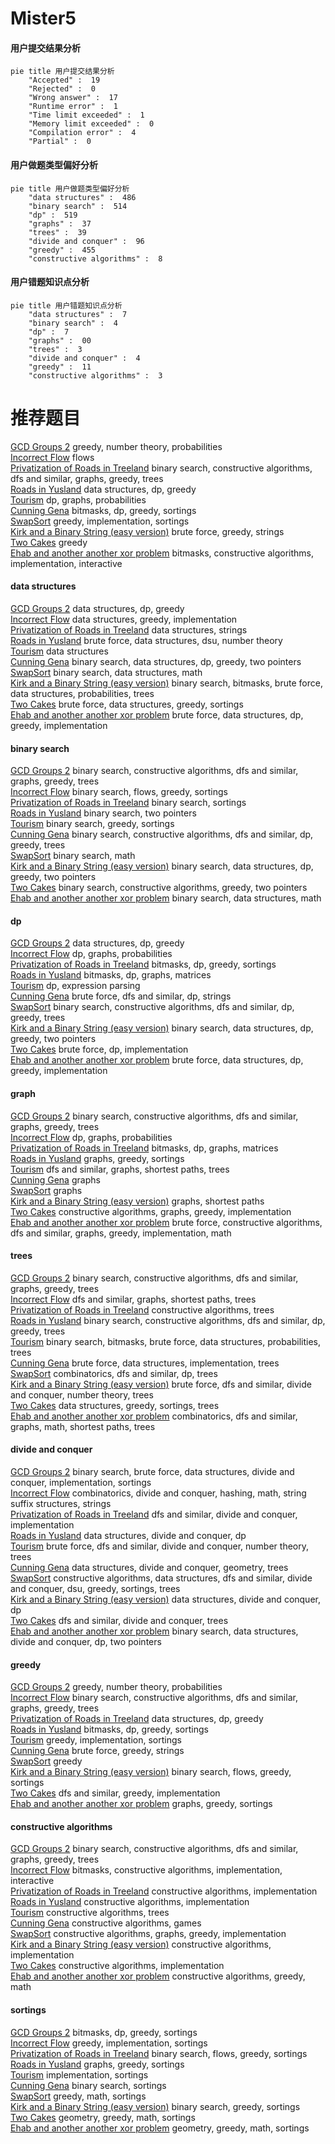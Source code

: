 # Mister5
<!-- tabs:start -->
#### **用户提交结果分析**

```mermaid
pie title 用户提交结果分析
    "Accepted" :  19
    "Rejected" :  0
    "Wrong answer" :  17
    "Runtime error" :  1
    "Time limit exceeded" :  1
    "Memory limit exceeded" :  0
    "Compilation error" :  4
    "Partial" :  0
```
#### **用户做题类型偏好分析**

```mermaid
pie title 用户做题类型偏好分析
    "data structures" :  486
    "binary search" :  514
    "dp" :  519
    "graphs" :  37
    "trees" :  39
    "divide and conquer" :  96
    "greedy" :  455
    "constructive algorithms" :  8
```
#### **用户错题知识点分析**

```mermaid
pie title 用户错题知识点分析
    "data structures" :  7
    "binary search" :  4
    "dp" :  7
    "graphs" :  00
    "trees" :  3
    "divide and conquer" :  4
    "greedy" :  11
    "constructive algorithms" :  3
```
<!-- tabs:end -->
# 推荐题目
[GCD Groups 2](http://codeforces.com/problemset/problem/1198/F)		greedy,
                        number theory,
                        probabilities		  
[Incorrect Flow](http://codeforces.com/problemset/problem/708/D)		flows		  
[Privatization of Roads in Treeland](http://codeforces.com/problemset/problem/1141/G)		binary search,
                        constructive algorithms,
                        dfs and similar,
                        graphs,
                        greedy,
                        trees		  
[Roads in Yusland](http://codeforces.com/problemset/problem/671/D)		data structures,
                        dp,
                        greedy		  
[Tourism](https://codeforces.com/contest/1314/problem/D)		dp,
                        graphs,
                        probabilities		  
[Cunning Gena](http://codeforces.com/problemset/problem/417/D)		bitmasks,
                        dp,
                        greedy,
                        sortings		  
[SwapSort](http://codeforces.com/problemset/problem/489/A)		greedy,
                        implementation,
                        sortings		  
[Kirk and a Binary String (easy version)](http://codeforces.com/problemset/problem/1204/D1)		brute force,
                        greedy,
                        strings		  
[Two Cakes](http://codeforces.com/problemset/problem/1130/B)		greedy		  
[Ehab and another another xor problem](http://codeforces.com/problemset/problem/1088/D)		bitmasks,
                        constructive algorithms,
                        implementation,
                        interactive		  
<!-- tabs:start -->
#### **data structures**
[GCD Groups 2](http://codeforces.com/problemset/problem/671/D)		data structures,
                        dp,
                        greedy		  
[Incorrect Flow](https://codeforces.com/contest/1248/problem/E)		data structures,
                        greedy,
                        implementation		  
[Privatization of Roads in Treeland](http://codeforces.com/problemset/problem/1286/E)		data structures,
                        strings		  
[Roads in Yusland](http://codeforces.com/problemset/problem/920/F)		brute force,
                        data structures,
                        dsu,
                        number theory		  
[Tourism](http://codeforces.com/problemset/problem/19/D)		data structures		  
[Cunning Gena](http://codeforces.com/problemset/problem/1492/C)		binary search,
                        data structures,
                        dp,
                        greedy,
                        two pointers		  
[SwapSort](http://codeforces.com/problemset/problem/1490/G)		binary search,
                        data structures,
                        math		  
[Kirk and a Binary String (easy version)](http://codeforces.com/problemset/problem/1479/D)		binary search,
                        bitmasks,
                        brute force,
                        data structures,
                        probabilities,
                        trees		  
[Two Cakes](http://codeforces.com/problemset/problem/1497/A)		brute force,
                        data structures,
                        greedy,
                        sortings		  
[Ehab and another another xor problem](http://codeforces.com/problemset/problem/1491/C)		brute force,
                        data structures,
                        dp,
                        greedy,
                        implementation		  
#### **binary search**
[GCD Groups 2](http://codeforces.com/problemset/problem/1141/G)		binary search,
                        constructive algorithms,
                        dfs and similar,
                        graphs,
                        greedy,
                        trees		  
[Incorrect Flow](http://codeforces.com/problemset/problem/1119/B)		binary search,
                        flows,
                        greedy,
                        sortings		  
[Privatization of Roads in Treeland](http://codeforces.com/problemset/problem/1119/D)		binary search,
                        sortings		  
[Roads in Yusland](http://codeforces.com/problemset/problem/958/F2)		binary search,
                        two pointers		  
[Tourism](http://codeforces.com/problemset/problem/1443/C)		binary search,
                        greedy,
                        sortings		  
[Cunning Gena](http://codeforces.com/problemset/problem/1442/E)		binary search,
                        constructive algorithms,
                        dfs and similar,
                        dp,
                        greedy,
                        trees		  
[SwapSort](https://codeforces.com/contest/1011/problem/C)		binary search,
                        math		  
[Kirk and a Binary String (easy version)](http://codeforces.com/problemset/problem/1492/C)		binary search,
                        data structures,
                        dp,
                        greedy,
                        two pointers		  
[Two Cakes](http://codeforces.com/problemset/problem/1463/D)		binary search,
                        constructive algorithms,
                        greedy,
                        two pointers		  
[Ehab and another another xor problem](http://codeforces.com/problemset/problem/1490/G)		binary search,
                        data structures,
                        math		  
#### **dp**
[GCD Groups 2](http://codeforces.com/problemset/problem/671/D)		data structures,
                        dp,
                        greedy		  
[Incorrect Flow](https://codeforces.com/contest/1314/problem/D)		dp,
                        graphs,
                        probabilities		  
[Privatization of Roads in Treeland](http://codeforces.com/problemset/problem/417/D)		bitmasks,
                        dp,
                        greedy,
                        sortings		  
[Roads in Yusland](https://codeforces.com/contest/781/problem/D)		bitmasks,
                        dp,
                        graphs,
                        matrices		  
[Tourism](http://codeforces.com/problemset/problem/115/D)		dp,
                        expression parsing		  
[Cunning Gena](http://codeforces.com/problemset/problem/653/B)		brute force,
                        dfs and similar,
                        dp,
                        strings		  
[SwapSort](http://codeforces.com/problemset/problem/1442/E)		binary search,
                        constructive algorithms,
                        dfs and similar,
                        dp,
                        greedy,
                        trees		  
[Kirk and a Binary String (easy version)](http://codeforces.com/problemset/problem/1492/C)		binary search,
                        data structures,
                        dp,
                        greedy,
                        two pointers		  
[Two Cakes](https://codeforces.com/contest/1457/problem/C)		brute force,
                        dp,
                        implementation		  
[Ehab and another another xor problem](http://codeforces.com/problemset/problem/1491/C)		brute force,
                        data structures,
                        dp,
                        greedy,
                        implementation		  
#### **graph**
[GCD Groups 2](http://codeforces.com/problemset/problem/1141/G)		binary search,
                        constructive algorithms,
                        dfs and similar,
                        graphs,
                        greedy,
                        trees		  
[Incorrect Flow](https://codeforces.com/contest/1314/problem/D)		dp,
                        graphs,
                        probabilities		  
[Privatization of Roads in Treeland](https://codeforces.com/contest/781/problem/D)		bitmasks,
                        dp,
                        graphs,
                        matrices		  
[Roads in Yusland](http://codeforces.com/problemset/problem/367/C)		graphs,
                        greedy,
                        sortings		  
[Tourism](http://codeforces.com/problemset/problem/1184/E2)		dfs and similar,
                        graphs,
                        shortest paths,
                        trees		  
[Cunning Gena](https://codeforces.com/contest/1162/problem/C)		graphs		  
[SwapSort](http://codeforces.com/problemset/problem/1133/F1)		graphs		  
[Kirk and a Binary String (easy version)](https://codeforces.com/contest/1064/problem/D)		graphs,
                        shortest paths		  
[Two Cakes](http://codeforces.com/problemset/problem/1439/A2)		constructive algorithms,
                        graphs,
                        greedy,
                        implementation		  
[Ehab and another another xor problem](http://codeforces.com/problemset/problem/1487/C)		brute force,
                        constructive algorithms,
                        dfs and similar,
                        graphs,
                        greedy,
                        implementation,
                        math		  
#### **trees**
[GCD Groups 2](http://codeforces.com/problemset/problem/1141/G)		binary search,
                        constructive algorithms,
                        dfs and similar,
                        graphs,
                        greedy,
                        trees		  
[Incorrect Flow](http://codeforces.com/problemset/problem/1184/E2)		dfs and similar,
                        graphs,
                        shortest paths,
                        trees		  
[Privatization of Roads in Treeland](http://codeforces.com/problemset/problem/1205/D)		constructive algorithms,
                        trees		  
[Roads in Yusland](http://codeforces.com/problemset/problem/1442/E)		binary search,
                        constructive algorithms,
                        dfs and similar,
                        dp,
                        greedy,
                        trees		  
[Tourism](http://codeforces.com/problemset/problem/1479/D)		binary search,
                        bitmasks,
                        brute force,
                        data structures,
                        probabilities,
                        trees		  
[Cunning Gena](http://codeforces.com/problemset/problem/1511/C)		brute force,
                        data structures,
                        implementation,
                        trees		  
[SwapSort](http://codeforces.com/problemset/problem/1499/F)		combinatorics,
                        dfs and similar,
                        dp,
                        trees		  
[Kirk and a Binary String (easy version)](http://codeforces.com/problemset/problem/1491/E)		brute force,
                        dfs and similar,
                        divide and conquer,
                        number theory,
                        trees		  
[Two Cakes](http://codeforces.com/problemset/problem/1466/D)		data structures,
                        greedy,
                        sortings,
                        trees		  
[Ehab and another another xor problem](http://codeforces.com/problemset/problem/1495/D)		combinatorics,
                        dfs and similar,
                        graphs,
                        math,
                        shortest paths,
                        trees		  
#### **divide and conquer**
[GCD Groups 2](http://codeforces.com/problemset/problem/1461/D)		binary search,
                        brute force,
                        data structures,
                        divide and conquer,
                        implementation,
                        sortings		  
[Incorrect Flow](http://codeforces.com/problemset/problem/1466/G)		combinatorics,
                        divide and conquer,
                        hashing,
                        math,
                        string suffix structures,
                        strings		  
[Privatization of Roads in Treeland](http://codeforces.com/problemset/problem/1490/D)		dfs and similar,
                        divide and conquer,
                        implementation		  
[Roads in Yusland](https://codeforces.com/contest/1483/problem/C)		data structures,
                        divide and conquer,
                        dp		  
[Tourism](http://codeforces.com/problemset/problem/1491/E)		brute force,
                        dfs and similar,
                        divide and conquer,
                        number theory,
                        trees		  
[Cunning Gena](http://codeforces.com/problemset/problem/1303/G)		data structures,
                        divide and conquer,
                        geometry,
                        trees		  
[SwapSort](http://codeforces.com/problemset/problem/1494/D)		constructive algorithms,
                        data structures,
                        dfs and similar,
                        divide and conquer,
                        dsu,
                        greedy,
                        sortings,
                        trees		  
[Kirk and a Binary String (easy version)](http://codeforces.com/problemset/problem/1482/E)		data structures,
                        divide and conquer,
                        dp		  
[Two Cakes](http://codeforces.com/problemset/problem/566/C)		dfs and similar,
                        divide and conquer,
                        trees		  
[Ehab and another another xor problem](http://codeforces.com/problemset/problem/1428/F)		binary search,
                        data structures,
                        divide and conquer,
                        dp,
                        two pointers		  
#### **greedy**
[GCD Groups 2](http://codeforces.com/problemset/problem/1198/F)		greedy,
                        number theory,
                        probabilities		  
[Incorrect Flow](http://codeforces.com/problemset/problem/1141/G)		binary search,
                        constructive algorithms,
                        dfs and similar,
                        graphs,
                        greedy,
                        trees		  
[Privatization of Roads in Treeland](http://codeforces.com/problemset/problem/671/D)		data structures,
                        dp,
                        greedy		  
[Roads in Yusland](http://codeforces.com/problemset/problem/417/D)		bitmasks,
                        dp,
                        greedy,
                        sortings		  
[Tourism](http://codeforces.com/problemset/problem/489/A)		greedy,
                        implementation,
                        sortings		  
[Cunning Gena](http://codeforces.com/problemset/problem/1204/D1)		brute force,
                        greedy,
                        strings		  
[SwapSort](http://codeforces.com/problemset/problem/1130/B)		greedy		  
[Kirk and a Binary String (easy version)](http://codeforces.com/problemset/problem/1119/B)		binary search,
                        flows,
                        greedy,
                        sortings		  
[Two Cakes](http://codeforces.com/problemset/problem/57/A)		dfs and similar,
                        greedy,
                        implementation		  
[Ehab and another another xor problem](http://codeforces.com/problemset/problem/367/C)		graphs,
                        greedy,
                        sortings		  
#### **constructive algorithms**
[GCD Groups 2](http://codeforces.com/problemset/problem/1141/G)		binary search,
                        constructive algorithms,
                        dfs and similar,
                        graphs,
                        greedy,
                        trees		  
[Incorrect Flow](http://codeforces.com/problemset/problem/1088/D)		bitmasks,
                        constructive algorithms,
                        implementation,
                        interactive		  
[Privatization of Roads in Treeland](http://codeforces.com/problemset/problem/357/B)		constructive algorithms,
                        implementation		  
[Roads in Yusland](http://codeforces.com/problemset/problem/1427/D)		constructive algorithms,
                        implementation		  
[Tourism](http://codeforces.com/problemset/problem/1205/D)		constructive algorithms,
                        trees		  
[Cunning Gena](http://codeforces.com/problemset/problem/1451/F)		constructive algorithms,
                        games		  
[SwapSort](http://codeforces.com/problemset/problem/1439/A2)		constructive algorithms,
                        graphs,
                        greedy,
                        implementation		  
[Kirk and a Binary String (easy version)](http://codeforces.com/problemset/problem/1327/C)		constructive algorithms,
                        implementation		  
[Two Cakes](http://codeforces.com/problemset/problem/1439/A1)		constructive algorithms,
                        implementation		  
[Ehab and another another xor problem](http://codeforces.com/problemset/problem/1401/B)		constructive algorithms,
                        greedy,
                        math		  
#### **sortings**
[GCD Groups 2](http://codeforces.com/problemset/problem/417/D)		bitmasks,
                        dp,
                        greedy,
                        sortings		  
[Incorrect Flow](http://codeforces.com/problemset/problem/489/A)		greedy,
                        implementation,
                        sortings		  
[Privatization of Roads in Treeland](http://codeforces.com/problemset/problem/1119/B)		binary search,
                        flows,
                        greedy,
                        sortings		  
[Roads in Yusland](http://codeforces.com/problemset/problem/367/C)		graphs,
                        greedy,
                        sortings		  
[Tourism](http://codeforces.com/problemset/problem/1121/A)		implementation,
                        sortings		  
[Cunning Gena](http://codeforces.com/problemset/problem/1119/D)		binary search,
                        sortings		  
[SwapSort](http://codeforces.com/problemset/problem/1165/E)		greedy,
                        math,
                        sortings		  
[Kirk and a Binary String (easy version)](http://codeforces.com/problemset/problem/1443/C)		binary search,
                        greedy,
                        sortings		  
[Two Cakes](https://codeforces.com/contest/1496/problem/C)		geometry,
                        greedy,
                        math,
                        sortings		  
[Ehab and another another xor problem](http://codeforces.com/problemset/problem/1495/A)		geometry,
                        greedy,
                        math,
                        sortings		  
<!-- tabs:end -->
